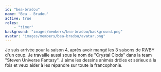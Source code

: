 ```yaml
---
id: "bea-bradou"
name: "Bea - Bradou"
active: true
roles:
    - "timer"
background: "images/members/bea-bradou/background.png"
avatar: "images/members/bea-bradou/avatar.png"
---
```

Je suis arrivée pour la saison 4, après avoir mangé les 3 saisons de RWBY d'un coup. Je travaille aussi sous le nom de "Crystal Clods" dans la team "Steven Universe Fantasy". J'aime les dessins animés drôles et sérieux à la fois et veux aider à les répandre sur toute la francophonie.
